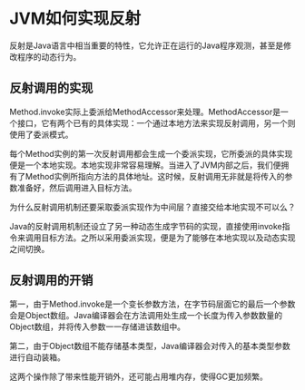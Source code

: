 # JVM如何实现反射

反射是Java语言中相当重要的特性，它允许正在运行的Java程序观测，甚至是修改程序的动态行为。

## 反射调用的实现

Method.invoke实际上委派给MethodAccessor来处理。MethodAccessor是一个接口，它有两个已有的具体实现：一个通过本地方法来实现反射调用，另一个则使用了委派模式。

每个Method实例的第一次反射调用都会生成一个委派实现，它所委派的具体实现便是一个本地实现。本地实现非常容易理解。当进入了JVM内部之后，我们便拥有了Method实例所指向方法的具体地址。这时候，反射调用无非就是将传入的参数准备好，然后调用进入目标方法。

为什么反射调用机制还要采取委派实现作为中间层？直接交给本地实现不可以么？

Java的反射调用机制还设立了另一种动态生成字节码的实现，直接使用invoke指令来调用目标方法。之所以采用委派实现，便是为了能够在本地实现以及动态实现之间切换。

## 反射调用的开销

第一，由于Method.invoke是一个变长参数方法，在字节码层面它的最后一个参数会是Object数组。Java编译器会在方法调用处生成一个长度为传入参数数量的Object数组，并将传入参数一一存储进该数组中。

第二，由于Object数组不能存储基本类型，Java编译器会对传入的基本类型参数进行自动装箱。

这两个操作除了带来性能开销外，还可能占用堆内存，使得GC更加频繁。
